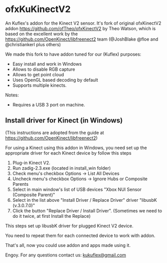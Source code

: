 ofxKuKinectV2
=============

An Kuflex's addon for the Kinect V2 sensor. 
It's fork of original ofxKinectV2 addon https://github.com/ofTheo/ofxKinectV2 by Theo Watson,
which is based on the excellent work by the https://github.com/OpenKinect/libfreenect2 team (@JoshBlake @floe and @christiankerl plus others) 

We made this fork to have addon tuned for our (Kuflex) purposes:
- Easy install and work in Windows
- Allows to disable RGB capture
- Allows to get point cloud
- Uses OpenGL based decoding by default
- Supports multiple kinects. 

Notes:
- Requires a USB 3 port on machine. 


## Install driver for Kinect (in Windows)
(This instructions are adopted from the guide at https://github.com/OpenKinect/libfreenect2)

For using a Kinect using this addon in Windows, you need set up the appropriate driver for each Kinect device 
by follow this steps 

1. Plug-in Kinect V2.
2. Run zadig-2.3.exe (located in install_win folder)
3. Check menu's checkbox Options -> List All Devices
4. Uncheck menu's checkbox Options -> Ignore Hubs or Composite Parents
5. Select in main window's list of USB devices "Xbox NUI Sensor (Composite Parent)"
6. Select in the list above "Install Driver / Replace Driver" driver "libusbK (v.3.0.7.0)"
7. Click the button "Replace Driver / Install Driver". (Sometimes we need to do it twice, at first Install the Replace)

This steps set up libusbK driver for plugged Kinect V2 device.

You need to repeat them for each connected device to work with addon.

That's all, now you could use addon and apps made using it.

Engoy. For any questions contact us: kukuflex@gmail.com
